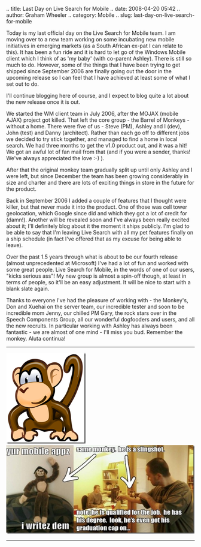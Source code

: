 .. title: Last Day on Live Search for Mobile
.. date: 2008-04-20 05:42
.. author: Graham Wheeler
.. category: Mobile
.. slug: last-day-on-live-search-for-mobile

Today is my last official day on the Live Search for Mobile team. I am
moving over to a new team working on some incubating new mobile
initiatives in emerging markets (as a South African ex-pat I can relate
to this). It has been a fun ride and it is hard to let go of the Windows
Mobile client which I think of as 'my baby' (with co-parent Ashley).
There is still so much to do. However, some of the things that I have
been trying to get shipped since September 2006 are finally going out
the door in the upcoming release so I can feel that I have achieved at
least some of what I set out to do.

I'll continue blogging here of course, and I expect to blog quite a lot
about the new release once it is out.

We started the WM client team in July 2006, after the MOJAX (mobile
AJAX) project got killed. That left the core group - the Barrel of
Monkeys - without a home. There were five of us - Steve (PM), Ashley and
I (dev), John (test) and Danny (architect). Rather than each go off to
different jobs we decided to try stick together, and managed to find a
home in local search. We had three months to get the v1.0 product out,
and it was a hit! We got an awful lot of fan mail from that (and if you
were a sender, thanks! We've always appreciated the love :-) ).

After that the original monkey team gradually split up until only Ashley
and I were left, but since December the team has been growing
considerably in size and charter and there are lots of exciting things
in store in the future for the product.

Back in September 2006 I added a couple of features that I thought were
killer, but that never made it into the product. One of those was cell
tower geolocation, which Google since did and which they got a lot of
credit for (damn!). Another will be revealed soon and I've always been
really excited about it; I'll definitely blog about it the moment it
ships publicly. I'm glad to be able to say that I'm leaving Live Search
with all my pet features finally on a ship schedule (in fact I've
offered that as my excuse for being able to leave).

Over the past 1.5 years through what is about to be our fourth release
(almost unprecedented at Microsoft) I've had a lot of fun and worked
with some great people. Live Search for Mobile, in the words of one of
our users, "kicks serious ass"! My new group is almost a spin-off
though, at least in terms of people, so it'll be an easy adjustment. It
will be nice to start with a blank slate again.

Thanks to everyone I've had the pleasure of working with - the Monkey's,
Don and Xuehai on the server team, our incredible tester and soon to be
incredible mom Jenny, our chilled PM Gary, the rock stars over in the
Speech Components Group, all our wonderful dogfooders and users, and all
the new recruits. In particular working with Ashley has always been
fantastic - we are almost of one mind - I'll miss you bud. Remember the
monkey. Aluta continua!

  --------------------------------------------------------------------------------------------------------------------------------------- --------------------------------------------------------------------------------------------------------------------------------------------------------------------------------------------------------------
  [![Monkey](/images/monkey_thumb.png)](/images/monkey.png)</a>   [![Monkeys](/images/monkeys_thumb.jpg "monkeys")](/images/monkeys.jpg)
  --------------------------------------------------------------------------------------------------------------------------------------- --------------------------------------------------------------------------------------------------------------------------------------------------------------------------------------------------------------

